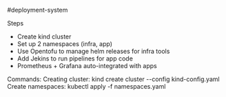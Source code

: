 #deployment-system

Steps
- Create kind cluster
- Set up 2 namespaces (infra, app)
- Use Opentofu to manage helm releases for infra tools
- Add Jekins to run pipelines for app code
- Prometheus + Grafana auto-integrated with apps

Commands:
Creating cluster: kind create cluster --config kind-config.yaml
Create namespaces: kubectl apply -f namespaces.yaml

